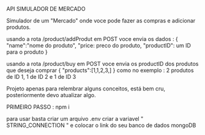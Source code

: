 API SIMULADOR DE MERCADO

Simulador de um "Mercado" onde voce pode fazer as compras e adicionar produtos.


usando a rota /product/addProdut em POST voce envia os dados :
{
    "name":"nome do produto",
    "price: preco do produto,
    "productID": um ID para o produto
}

usando a rota /product/buy em POST voce envia os productID dos produtos que deseja comprar
{
    "products":[1,1,2,3,]
}
como no exemplo : 2 produtos de ID 1, 1 de ID 2 e 1 de ID 3

Projeto apenas para relembrar alguns conceitos, está bem cru, posteriormente devo atualizar algo.


PRIMEIRO PASSO : npm i

para usar basta criar um arquivo .env 
criar a variavel " STRING_CONNECTION " e colocar o link do seu banco de dados mongoDB